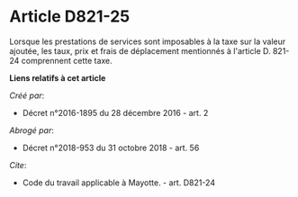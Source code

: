 # Article D821-25

Lorsque les prestations de services sont imposables à la taxe sur la valeur ajoutée, les taux, prix et frais de déplacement
mentionnés à l'article D. 821-24 comprennent cette taxe.

**Liens relatifs à cet article**

_Créé par_:

  - Décret n°2016-1895 du 28 décembre 2016 - art. 2

_Abrogé par_:

  - Décret n°2018-953 du 31 octobre 2018 - art. 56

_Cite_:

  - Code du travail applicable à Mayotte. - art. D821-24
